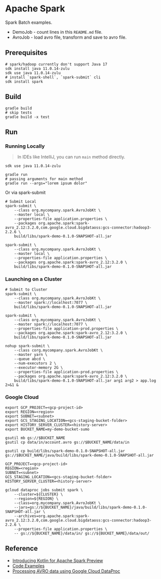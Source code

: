 # Apache Spark

Spark Batch examples.

* DemoJob - count lines in this `README.md` file.
* AvroJob - load avro file, transform and save to avro file.

## Prerequisites
```shell
# spark/hadoop currently don't support Java 17
sdk install java 11.0.14-zulu
sdk use java 11.0.14-zulu 
# install `spark-shell`, `spark-submit` cli
sdk install spark
```

## Build

```shell
gradle build
# skip tests
gradle build -x test
```

## Run

### Running Locally

> In IDEs like IntelliJ, you can run `main` method directly.

```shell
sdk use java 11.0.14-zulu 

gradle run 
# passing arguments for main method
gradle run --args="lorem ipsum dolor"
```

Or via spark-submit

```shell
# Submit Local
spark-submit \
    --class org.mycompany.spark.AvroJobKt \
    --master local \
    --properties-file application.properties \
    --packages org.apache.spark:spark-avro_2.12:3.2.0,com.google.cloud.bigdataoss:gcs-connector:hadoop3-2.2.6 \
    build/libs/spark-demo-0.1.0-SNAPSHOT-all.jar

spark-submit \
    --class org.mycompany.spark.AvroJobKt \
    --master local \
    --properties-file application.properties \
    --packages org.apache.spark:spark-avro_2.12:3.2.0 \
    build/libs/spark-demo-0.1.0-SNAPSHOT-all.jar
```


### Launching on a Cluster

```shell
# Submit to Cluster
spark-submit \
    --class org.mycompany.spark.AvroJobKt \
    --master spark://localhost:7077 \
    build/libs/spark-demo-0.1.0-SNAPSHOT-all.jar

spark-submit \
    --class org.mycompany.spark.AvroJobKt \
    --master spark://localhost:7077 \
    --properties-file application-prod.properties \
    --packages org.apache.spark:spark-avro_2.12:3.2.0 \
    build/libs/spark-demo-0.1.0-SNAPSHOT-all.jar
    
nohup spark-submit \
    --class corg.mycompany.spark.AvroJobKt \
    --master yarn \
    --queue abcd \
    --num-executors 2 \
    --executor-memory 2G \
    --properties-file application-prod.properties \
    --packages org.apache.spark:spark-avro_2.12:3.2.0 \
    build/libs/spark-demo-0.1.0-SNAPSHOT-all.jar arg1 arg2 > app.log 2>&1 &
```
 
### Google Cloud

```shell
export GCP_PROJECT=<gcp-project-id>
export REGION=<region>
export SUBNET=<subnet>
export GCS_STAGING_LOCATION=<gcs-staging-bucket-folder>
export HISTORY_SERVER_CLUSTER=<history-server>
export BUCKET_NAME=my-demo-bucket-sumo
```
```shell
gsutil mb gs://$BUCKET_NAME
gsutil cp data/in/account.avro gs://$BUCKET_NAME/data/in

gsutil cp build/libs/spark-demo-0.1.0-SNAPSHOT-all.jar gs://$BUCKET_NAME/java/build/libs/spark-demo-0.1.0-SNAPSHOT-all.jar
```

```shell
GCP_PROJECT=<gcp-project-id>
REGION=<region>
SUBNET=<subnet>
GCS_STAGING_LOCATION=<gcs-staging-bucket-folder>
HISTORY_SERVER_CLUSTER=<history-server>

gcloud dataproc jobs submit spark \
    --cluster=${CLUSTER} \
    --region=${REGION} \
    --class=org.mycompany.spark.AvroJobKt \
    --jars=gs://${BUCKET_NAME}/java/build/libs/spark-demo-0.1.0-SNAPSHOT-all.jar \
    --archives=org.apache.spark:spark-avro_2.12:3.2.0,com.google.cloud.bigdataoss:gcs-connector:hadoop3-2.2.6 \
    --properties-file application.properties \
    -- gs://${BUCKET_NAME}/data/in/ gs://${BUCKET_NAME}/data/out/
```

## Reference 
- [Introducing Kotlin for Apache Spark Preview](https://blog.jetbrains.com/kotlin/2020/08/introducing-kotlin-for-apache-spark-preview/)
- [Code Examples](https://github.com/JetBrains/kotlin-spark-api/tree/main/examples/src/main/kotlin/org/jetbrains/kotlinx/spark/examples)
- [Processing AVRO data using Google Cloud DataProc](https://sourabhsjain.medium.com/processing-avro-data-using-google-cloud-dataproc-86352e70e50d)